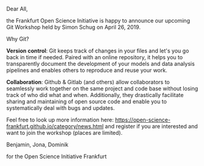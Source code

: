 Dear All,

the Frankfurt Open Science Initiative is happy to announce our upcoming Git Workshop held by Simon Schug on April 26, 2019.

Why Git?

**Version control**: Git keeps track of changes in your files and let's you go back in time if needed. 
Paired with an online repository, it helps you to transparently document the development of your models and data analysis pipelines and enables others to reproduce and reuse your work.

**Collaboration**: Github & Gitlab (and others) allow collaborators to seamlessly work together on the same project and code base without losing track of who did what and when. Additionally, they drastically facilitate sharing and maintaining of open source code and enable you to systematically deal with bugs and updates.


Feel free to look up more information here: https://open-science-frankfurt.github.io/category/news.html and register if you are interested and want to join the workshop (places are limited).


Benjamin, Jona, Dominik

for the Open Science Initiative Frankfurt
